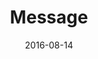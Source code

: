 ---
title: "Message"
speaker: "James Huang"
date: "2016-08-14"
sermonUrl: "//35.190.93.184/sermons/20160814_Message.mp3"
---